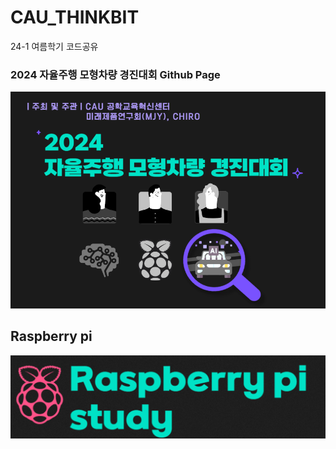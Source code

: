 # CAU_THINKBIT
24-1 여름학기 코드공유

### 2024 자율주행 모형차량 경진대회 Github Page
[![poster](./assets/main_poster.png)](https://abeek.cau.ac.kr/bm/course01.jsp?sc_category_seq=24)

## Raspberry pi 
[![Raspberry pi Blog](./assets/Raspberry_pi_banner.png)](https://faransansj.github.io/Raspberry-car/)